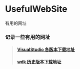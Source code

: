 # UsefulWebSite
有用的网址

### 记录一些有用的网址
> #### [VisualStudio 各版本下载地址](https://docs.microsoft.com/en-us/visualstudio/releasenotes/vs2017-relnotes)
> #### [wdk 历史版本下载地址](https://docs.microsoft.com/zh-cn/windows-hardware/drivers/installing-preview-versions-wdk)
